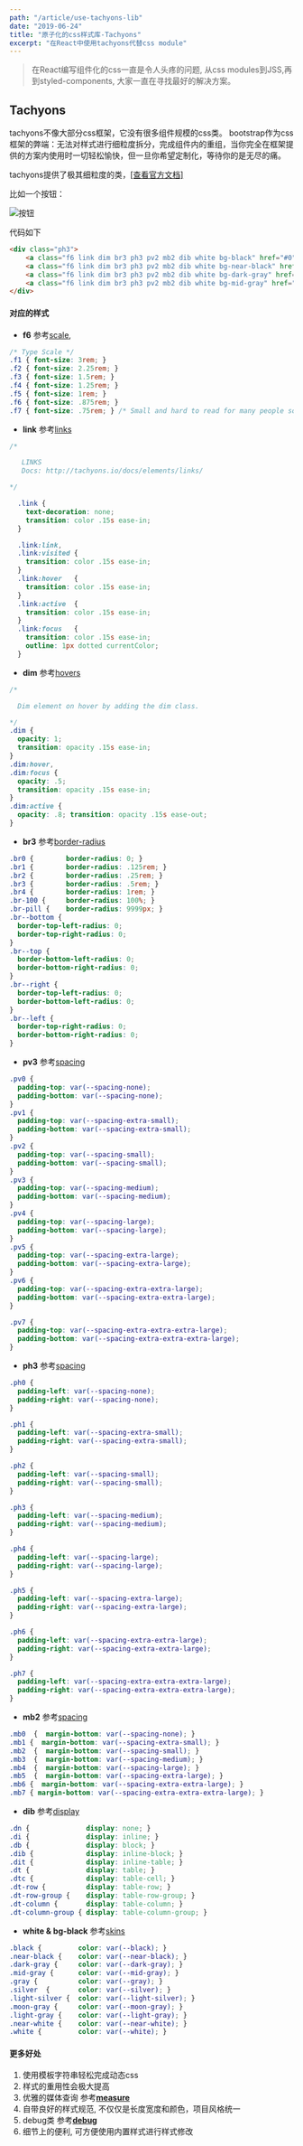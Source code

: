 ```yaml
---
path: "/article/use-tachyons-lib"
date: "2019-06-24"
title: "原子化的css样式库-Tachyons"
excerpt: "在React中使用tachyons代替css module"
---
```


> 在React编写组件化的css一直是令人头疼的问题, 从css modules到JSS,再到styled-components, 大家一直在寻找最好的解决方案。


## Tachyons

tachyons不像大部分css框架，它没有很多组件规模的css类。
bootstrap作为css框架的弊端：无法对样式进行细粒度拆分，完成组件内的重组，当你完全在框架提供的方案内使用时一切轻松愉快，但一旦你希望定制化，等待你的是无尽的痛。

tachyons提供了极其细粒度的类，[[查看官方文档]](http://tachyons.io/)

比如一个按钮：

![按钮](http://tachyons.io/components/buttons/basic-rounded/screenshot.jpg?version=b47fd033e0a58053c53dbc45a6354b9e)

代码如下
```html
<div class="ph3">
    <a class="f6 link dim br3 ph3 pv2 mb2 dib white bg-black" href="#0">Button Text</a>
    <a class="f6 link dim br3 ph3 pv2 mb2 dib white bg-near-black" href="#0">Button Text</a>
    <a class="f6 link dim br3 ph3 pv2 mb2 dib white bg-dark-gray" href="#0">Button Text</a>
    <a class="f6 link dim br3 ph3 pv2 mb2 dib white bg-mid-gray" href="#0">Button Text</a>
</div>
```
#### 对应的样式

- **f6** 参考[scale](http://tachyons.io/docs/typography/scale/),

```css
/* Type Scale */
.f1 { font-size: 3rem; }
.f2 { font-size: 2.25rem; }
.f3 { font-size: 1.5rem; }
.f4 { font-size: 1.25rem; }
.f5 { font-size: 1rem; }
.f6 { font-size: .875rem; }
.f7 { font-size: .75rem; } /* Small and hard to read for many people so use with extreme caution */
```
- **link** 参考[links](http://tachyons.io/docs/elements/links/)

```css
/*

   LINKS
   Docs: http://tachyons.io/docs/elements/links/

*/

  .link {
    text-decoration: none;
    transition: color .15s ease-in;
  }

  .link:link,
  .link:visited {
    transition: color .15s ease-in;
  }
  .link:hover   {
    transition: color .15s ease-in;
  }
  .link:active  {
    transition: color .15s ease-in;
  }
  .link:focus   {
    transition: color .15s ease-in;
    outline: 1px dotted currentColor;
  }
```

- **dim** 参考[hovers](http://tachyons.io/docs/themes/hovers/)

```css
/*

  Dim element on hover by adding the dim class.

*/
.dim {
  opacity: 1;
  transition: opacity .15s ease-in;
}
.dim:hover,
.dim:focus {
  opacity: .5;
  transition: opacity .15s ease-in;
}
.dim:active {
  opacity: .8; transition: opacity .15s ease-out;
}
```
- **br3** 参考[border-radius](http://tachyons.io/docs/themes/border-radius/)

```css
.br0 {        border-radius: 0; }
.br1 {        border-radius: .125rem; }
.br2 {        border-radius: .25rem; }
.br3 {        border-radius: .5rem; }
.br4 {        border-radius: 1rem; }
.br-100 {     border-radius: 100%; }
.br-pill {    border-radius: 9999px; }
.br--bottom {
  border-top-left-radius: 0;
  border-top-right-radius: 0;
}
.br--top {
  border-bottom-left-radius: 0;
  border-bottom-right-radius: 0;
}
.br--right {
  border-top-left-radius: 0;
  border-bottom-left-radius: 0;
}
.br--left {
  border-top-right-radius: 0;
  border-bottom-right-radius: 0;
}
```
- **pv3** 参考[spacing](http://tachyons.io/docs/layout/spacing/)

```css
.pv0 {
  padding-top: var(--spacing-none);
  padding-bottom: var(--spacing-none);
}
.pv1 {
  padding-top: var(--spacing-extra-small);
  padding-bottom: var(--spacing-extra-small);
}
.pv2 {
  padding-top: var(--spacing-small);
  padding-bottom: var(--spacing-small);
}
.pv3 {
  padding-top: var(--spacing-medium);
  padding-bottom: var(--spacing-medium);
}
.pv4 {
  padding-top: var(--spacing-large);
  padding-bottom: var(--spacing-large);
}
.pv5 {
  padding-top: var(--spacing-extra-large);
  padding-bottom: var(--spacing-extra-large);
}
.pv6 {
  padding-top: var(--spacing-extra-extra-large);
  padding-bottom: var(--spacing-extra-extra-large);
}

.pv7 {
  padding-top: var(--spacing-extra-extra-extra-large);
  padding-bottom: var(--spacing-extra-extra-extra-large);
}
```

- **ph3** 参考[spacing](http://tachyons.io/docs/layout/spacing/)

```css
.ph0 {
  padding-left: var(--spacing-none);
  padding-right: var(--spacing-none);
}

.ph1 {
  padding-left: var(--spacing-extra-small);
  padding-right: var(--spacing-extra-small);
}

.ph2 {
  padding-left: var(--spacing-small);
  padding-right: var(--spacing-small);
}

.ph3 {
  padding-left: var(--spacing-medium);
  padding-right: var(--spacing-medium);
}

.ph4 {
  padding-left: var(--spacing-large);
  padding-right: var(--spacing-large);
}

.ph5 {
  padding-left: var(--spacing-extra-large);
  padding-right: var(--spacing-extra-large);
}

.ph6 {
  padding-left: var(--spacing-extra-extra-large);
  padding-right: var(--spacing-extra-extra-large);
}

.ph7 {
  padding-left: var(--spacing-extra-extra-extra-large);
  padding-right: var(--spacing-extra-extra-extra-large);
}
```
- **mb2** 参考[spacing](http://tachyons.io/docs/layout/spacing/) 

```css
.mb0  {  margin-bottom: var(--spacing-none); }
.mb1 {  margin-bottom: var(--spacing-extra-small); }
.mb2  {  margin-bottom: var(--spacing-small); }
.mb3  {  margin-bottom: var(--spacing-medium); }
.mb4  {  margin-bottom: var(--spacing-large); }
.mb5  {  margin-bottom: var(--spacing-extra-large); }
.mb6 {  margin-bottom: var(--spacing-extra-extra-large); }
.mb7 { margin-bottom: var(--spacing-extra-extra-extra-large); }
```

- **dib** 参考[display](http://tachyons.io/docs/layout/display/)

```css
.dn {              display: none; }
.di {              display: inline; }
.db {              display: block; }
.dib {             display: inline-block; }
.dit {             display: inline-table; }
.dt {              display: table; }
.dtc {             display: table-cell; }
.dt-row {          display: table-row; }
.dt-row-group {    display: table-row-group; }
.dt-column {       display: table-column; }
.dt-column-group { display: table-column-group; }
```

- **white & bg-black** 参考[skins](http://tachyons.io/docs/themes/skins/)

```css
.black {         color: var(--black); }
.near-black {    color: var(--near-black); }
.dark-gray {     color: var(--dark-gray); }
.mid-gray {      color: var(--mid-gray); }
.gray {          color: var(--gray); }
.silver  {       color: var(--silver); }
.light-silver {  color: var(--light-silver); }
.moon-gray {     color: var(--moon-gray); }
.light-gray {    color: var(--light-gray); }
.near-white {    color: var(--near-white); }
.white {         color: var(--white); }
```

#### 更多好处

1. 使用模板字符串轻松完成动态css
2. 样式的重用性会极大提高
3. 优雅的媒体查询 参考[**measure**](http://tachyons.io/docs/typography/measure/)
4. 自带良好的样式规范, 不仅仅是长度宽度和颜色，项目风格统一
5. debug类 参考[**debug**](http://tachyons.io/docs/debug/)
6. 细节上的便利, 可方便使用内置样式进行样式修改